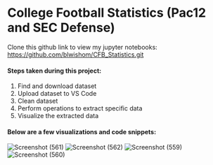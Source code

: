# College Football Statistics (Pac12 and SEC Defense)
Clone this github link to view my jupyter notebooks:
https://github.com/blwishom/CFB_Statistics.git

#### Steps taken during this project:
1. Find and download dataset
2. Upload dataset to VS Code
3. Clean dataset
4. Perform operations to extract specific data
5. Visualize the extracted data

#### Below are a few visualizations and code snippets:
![Screenshot (561)](https://github.com/blwishom/CFB_Statistics/assets/79879124/0c1f7a5a-f890-46ad-8de4-989507a2bb1a)
![Screenshot (562)](https://github.com/blwishom/CFB_Statistics/assets/79879124/92c706c3-f0cc-4564-a8ab-30f4f7a67f73)
![Screenshot (559)](https://github.com/blwishom/CFB_Statistics/assets/79879124/ee408a44-7200-417d-a792-c95049052e86)
![Screenshot (560)](https://github.com/blwishom/CFB_Statistics/assets/79879124/146cacd2-18ad-40f8-afb5-95b80cf269e8)
